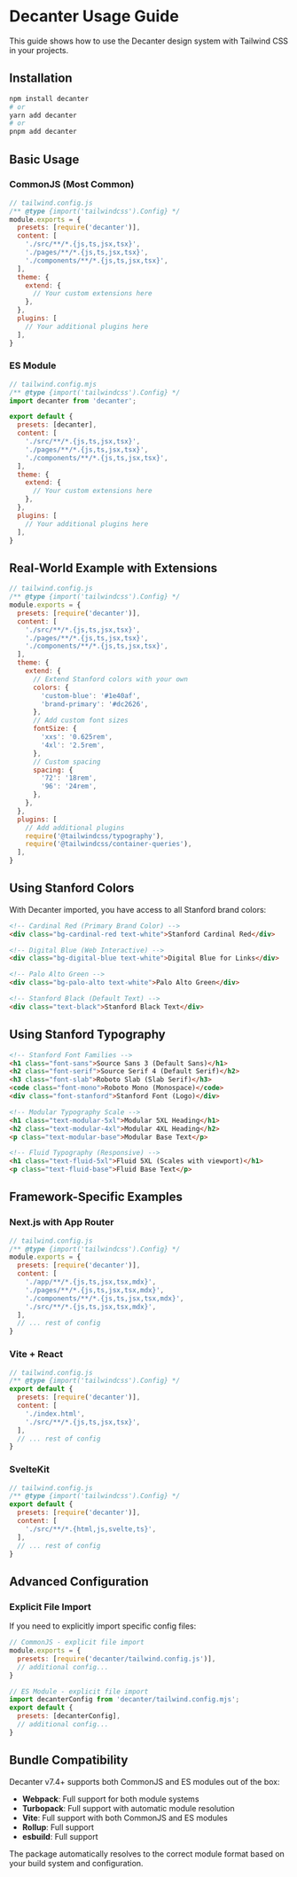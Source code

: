 # Decanter Usage Guide

This guide shows how to use the Decanter design system with Tailwind CSS in your projects.

## Installation

```bash
npm install decanter
# or
yarn add decanter
# or
pnpm add decanter
```

## Basic Usage

### CommonJS (Most Common)
```javascript
// tailwind.config.js
/** @type {import('tailwindcss').Config} */
module.exports = {
  presets: [require('decanter')],
  content: [
    './src/**/*.{js,ts,jsx,tsx}',
    './pages/**/*.{js,ts,jsx,tsx}',
    './components/**/*.{js,ts,jsx,tsx}',
  ],
  theme: {
    extend: {
      // Your custom extensions here
    },
  },
  plugins: [
    // Your additional plugins here
  ],
}
```

### ES Module
```javascript
// tailwind.config.mjs
/** @type {import('tailwindcss').Config} */
import decanter from 'decanter';

export default {
  presets: [decanter],
  content: [
    './src/**/*.{js,ts,jsx,tsx}',
    './pages/**/*.{js,ts,jsx,tsx}',
    './components/**/*.{js,ts,jsx,tsx}',
  ],
  theme: {
    extend: {
      // Your custom extensions here
    },
  },
  plugins: [
    // Your additional plugins here
  ],
}
```

## Real-World Example with Extensions

```javascript
// tailwind.config.js
/** @type {import('tailwindcss').Config} */
module.exports = {
  presets: [require('decanter')],
  content: [
    './src/**/*.{js,ts,jsx,tsx}',
    './pages/**/*.{js,ts,jsx,tsx}',
    './components/**/*.{js,ts,jsx,tsx}',
  ],
  theme: {
    extend: {
      // Extend Stanford colors with your own
      colors: {
        'custom-blue': '#1e40af',
        'brand-primary': '#dc2626',
      },
      // Add custom font sizes
      fontSize: {
        'xxs': '0.625rem',
        '4xl': '2.5rem',
      },
      // Custom spacing
      spacing: {
        '72': '18rem',
        '96': '24rem',
      },
    },
  },
  plugins: [
    // Add additional plugins
    require('@tailwindcss/typography'),
    require('@tailwindcss/container-queries'),
  ],
}
```

## Using Stanford Colors

With Decanter imported, you have access to all Stanford brand colors:

```html
<!-- Cardinal Red (Primary Brand Color) -->
<div class="bg-cardinal-red text-white">Stanford Cardinal Red</div>

<!-- Digital Blue (Web Interactive) -->
<div class="bg-digital-blue text-white">Digital Blue for Links</div>

<!-- Palo Alto Green -->
<div class="bg-palo-alto text-white">Palo Alto Green</div>

<!-- Stanford Black (Default Text) -->
<div class="text-black">Stanford Black Text</div>
```

## Using Stanford Typography

```html
<!-- Stanford Font Families -->
<h1 class="font-sans">Source Sans 3 (Default Sans)</h1>
<h2 class="font-serif">Source Serif 4 (Default Serif)</h2>
<h3 class="font-slab">Roboto Slab (Slab Serif)</h3>
<code class="font-mono">Roboto Mono (Monospace)</code>
<div class="font-stanford">Stanford Font (Logo)</div>

<!-- Modular Typography Scale -->
<h1 class="text-modular-5xl">Modular 5XL Heading</h1>
<h2 class="text-modular-4xl">Modular 4XL Heading</h2>
<p class="text-modular-base">Modular Base Text</p>

<!-- Fluid Typography (Responsive) -->
<h1 class="text-fluid-5xl">Fluid 5XL (Scales with viewport)</h1>
<p class="text-fluid-base">Fluid Base Text</p>
```

## Framework-Specific Examples

### Next.js with App Router
```javascript
// tailwind.config.js
/** @type {import('tailwindcss').Config} */
module.exports = {
  presets: [require('decanter')],
  content: [
    './app/**/*.{js,ts,jsx,tsx,mdx}',
    './pages/**/*.{js,ts,jsx,tsx,mdx}',
    './components/**/*.{js,ts,jsx,tsx,mdx}',
    './src/**/*.{js,ts,jsx,tsx,mdx}',
  ],
  // ... rest of config
}
```

### Vite + React
```javascript
// tailwind.config.js
/** @type {import('tailwindcss').Config} */
export default {
  presets: [require('decanter')],
  content: [
    './index.html',
    './src/**/*.{js,ts,jsx,tsx}',
  ],
  // ... rest of config
}
```

### SvelteKit
```javascript
// tailwind.config.js
/** @type {import('tailwindcss').Config} */
export default {
  presets: [require('decanter')],
  content: [
    './src/**/*.{html,js,svelte,ts}',
  ],
  // ... rest of config
}
```

## Advanced Configuration

### Explicit File Import

If you need to explicitly import specific config files:

```javascript
// CommonJS - explicit file import
module.exports = {
  presets: [require('decanter/tailwind.config.js')],
  // additional config...
}

// ES Module - explicit file import
import decanterConfig from 'decanter/tailwind.config.mjs';
export default {
  presets: [decanterConfig],
  // additional config...
}
```

## Bundle Compatibility

Decanter v7.4+ supports both CommonJS and ES modules out of the box:

- **Webpack**: Full support for both module systems
- **Turbopack**: Full support with automatic module resolution
- **Vite**: Full support with both CommonJS and ES modules
- **Rollup**: Full support
- **esbuild**: Full support

The package automatically resolves to the correct module format based on your build system and configuration.
